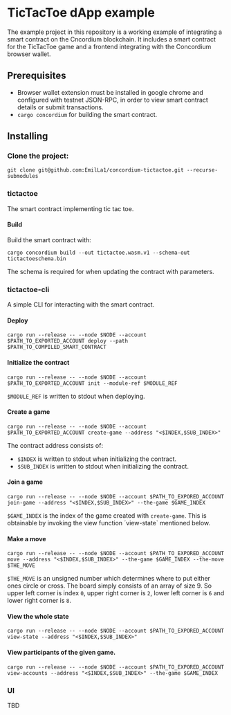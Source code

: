 # TicTacToe dApp example

The example project in this repository is a working example of integrating a smart contract on the Cncordium blockchain. It includes a smart contract for the TicTacToe game and a frontend integrating with the Concordium browser wallet.

## Prerequisites

- Browser wallet extension must be installed in google chrome and configured with testnet JSON-RPC, in order to view smart contract details or submit transactions.
- `cargo concordium` for building the smart contract.

## Installing
### Clone the project:
```
git clone git@github.com:EmilLa1/concordium-tictactoe.git --recurse-submodules
```

### tictactoe
The smart contract implementing tic tac toe.

#### Build

Build the smart contract with:
```
cargo concordium build --out tictactoe.wasm.v1 --schema-out tictactoeschema.bin
```

The schema is required for when updating the contract with parameters.

### tictactoe-cli
A simple CLI for interacting with the smart contract. 

#### Deploy
```
cargo run --release -- --node $NODE --account $PATH_TO_EXPORTED_ACCOUNT deploy --path $PATH_TO_COMPILED_SMART_CONTRACT
```

#### Initialize the contract
```
cargo run --release -- --node $NODE --account $PATH_TO_EXPORTED_ACCOUNT init --module-ref $MODULE_REF
```
`$MODULE_REF` is written to stdout when deploying.

#### Create a game
```
cargo run --release -- --node $NODE --account $PATH_TO_EXPORTED_ACCOUNT create-game --address "<$INDEX,$SUB_INDEX>" 
``` 
The contract address consists of:
- `$INDEX` is written to stdout when initializing the contract.
- `$SUB_INDEX` is written to stdout when initializing the contract.

#### Join a game
```
cargo run --release -- --node $NODE --account $PATH_TO_EXPORED_ACCOUNT join-game --address "<$INDEX,$SUB_INDEX>" --the-game $GAME_INDEX
``` 

`$GAME_INDEX` is the index of the game created with `create-game`. This is obtainable by invoking the view function ´view-state` mentioned below.

#### Make a move
```
cargo run --release -- --node $NODE --account $PATH_TO_EXPORED_ACCOUNT move --address "<$INDEX,$SUB_INDEX>" --the-game $GAME_INDEX --the-move $THE_MOVE
```
`$THE_MOVE` is an unsigned number which determines where to put either ones circle or cross. The board simply consists of an array of size 9.
So upper left corner is index `0`, upper right corner is `2`, lower left corner is `6` and lower right corner is `8`.

#### View the whole state
```
cargo run --release -- --node $NODE --account $PATH_TO_EXPORED_ACCOUNT view-state --address "<$INDEX,$SUB_INDEX>"
```

#### View participants of the given game.

```
cargo run --release -- --node $NODE --account $PATH_TO_EXPORED_ACCOUNT view-accounts --address "<$INDEX,$SUB_INDEX>" --the-game $GAME_INDEX
```

### UI 
TBD
